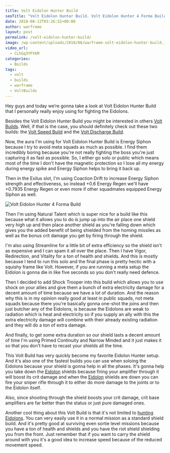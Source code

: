 ```yaml
---
title: Volt Eidolon Hunter Build
seoTitle: "Volt Eidolon Hunter Build. Volt Eidolon Hunter 4 Forma Build. Volt Build"
date: 2018-08-12T03:26:52+00:00
author: warframe
layout: post
permalink: /volt-eidolon-hunter-build/
image: /wp-content/uploads/2018/08/warframe-volt-eidolon-hunter-build.jpg
video_url:
  - CLhGq3YPtKM
categories:
  - Builds
tags:
  - volt
  - builds
  - warframe
  - VoltBuilds
---
```


Hey guys and today we’re gonna take a look at Volt Eidolon Hunter Build that I personally really enjoy using for fighting the Eidolons.<!--more-->

Besides the Volt Eidolon Hunter Build you might be interested in others [Volt Builds](/warframe-builds "Volt Builds"). Well, if that is the case, you should definitely check out these two builds: the [Volt Speed Build](/volt-speed-build/ "Volt Speed Build") and the [Volt Discharge Build](/volt-discharge-build/ "Volt Discharge Build").

Now, the aura I'm using for Volt Eidolon Hunter Build is Energy Siphon because I try to avoid meta squads as much as possible. I find them incredibly boring because you're not really fighting the boss you're just capturing it as fast as possible. So, I either go solo or public which means most of the time I don't have the magnetic protection so I lose all my energy during energy spike and Energy Siphon helps to bring it back up. 

Then in the Exilus slot, I'm using Coaction Drift to increase Energy Siphon strength and effectiveness, so instead +0.6 Energy Regen we'll have +0.7935 Energy Regen or even more if other squadmates equipped Energy Siphon as well. 

<img src='/wp-content/uploads/2018/08/warframe-volt-eidolon-hunter-4-forma-build.jpg' title='Warframe Volt Eidolon Hunter 4 Forma Build' alt='Volt Eidolon Hunter 4 Forma Build' width='750' height='265' class='alignnone size-large' srcset='/wp-content/uploads/2018/08/warframe-volt-eidolon-hunter-4-forma-build-1024x352.jpg 1024w, /wp-content/uploads/2018/08/warframe-volt-eidolon-hunter-4-forma-build-300x103.jpg 300w, /wp-content/uploads/2018/08/warframe-volt-eidolon-hunter-4-forma-build-768x264.jpg 768w, /wp-content/uploads/2018/08/warframe-volt-eidolon-hunter-4-forma-build.jpg 1573w' sizes='(max-width: 750px) 100vw, 750px'/>

Then I'm using Natural Talent which is super nice for a build like this because what it allows you to do is jump up into the air place one shield very high up and then place another shield as you're falling down which gives you the added benefit of being shielded from the homing missiles as well as the bonus crit damage you get by firing through the shield.

I'm also using Streamline for a little bit of extra efficiency so the shield isn't as expensive and I can spam it all over the place. Then I have Vigor, Redirection, and Vitality for a ton of health and shields. And this is mostly because I tend to run this solo and the final phase is pretty hectic with a squishy frame like Volt. However, if you are running a meta setup the Eidolon is gonna die in like five seconds so you don't really need defence.

Then I decided to add Shock Trooper into this build which allows you to use shock on your allies and give them a bunch of extra electricity damage for a decent amount of time because we have a lot of duration. And the reason why this is in my opinion really good at least in public squads, not meta squads because there you're basically gonna one-shot the joins and then just butcher any of the Eidolons, is because the Eidolons are weak to radiation which is heat and electricity so if you supply an ally with this the extra electricity damage will combine with their already existing radiation and they will do a ton of extra damage.

And finally, to get some extra duration so our shield lasts a decent amount of time I'm using Primed Continuity and Narrow Minded and it just makes it so that you don't have to recast your shields all the time.

This Volt Build has very quickly become my favorite Eidolon Hunter setup. And it's also one of the fastest builds you can use when soloing the Eidolons because your shield is gonna help in all the phases. It's gonna help you take down the [Eidolon](/how-kill-eidolon-teralyst-basics/ "How to kill an Eidolon Teralyst in Warframe") shields because firing your amplifier through it will boost its crit damage and when the [Eidolon](/eidolons-drop-arcane-enhancements/ "Eidolons Now Drop Arcane Enhancements") shields are down you can fire your sniper rifle through it to either do more damage to the joints or to the Eidolon itself.

Also, since shooting through the shield boosts your crit damage, crit base amplifiers are far better than the status or just pure damaged ones. 

Another cool thing about this Volt Build is that it's not limited to [hunting Eidolons](/spawn-defeat-gantulyst-hydrolyst/ "How To Spawn & Defeat New Eidolons"). You can very easily use it in a normal mission as a standard shield build. And it's pretty good at surviving even sortie level missions because you have a ton of health and shields and you have the riot shield shielding you from the front. Just remember that if you want to carry the shield around with you it's a good idea to increase speed because of the reduced movement speed.